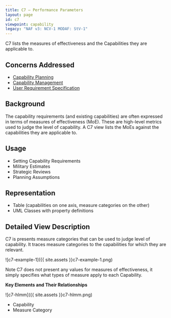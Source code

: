 ```yaml
---
title: C7 – Performance Parameters
layout: page
id: c7
viewpoint: capability
legacy: "NAF v3: NCV-1 MODAF: StV-1"
---
```



C7 lists the measures of effectiveness and the Capabilities they are
applicable to.

## Concerns Addressed

-   [Capability Planning](/glossary/capability-planning/)
-   [Capability Management](/glossary/capability-management/)
-   [User Requirement
    Specification](/glossary/user-requirement-specification/)

## Background

The capability requirements (and existing capabilities) are often
expressed in terms of measures of effectiveness (MoE). These are
high-level metrics used to judge the level of capability. A C7 view
lists the MoEs against the capabilities they are applicable to.

## Usage

-   Setting Capability Requirements
-   Military Estimates
-   Strategic Reviews
-   Planning Assumptions

## Representation

-   Table (capabilities on one axis, measure categories on the other)
-   UML Classes with property definitions

## Detailed View Description

C7 is presents measure categories that can be used to judge level of
capability. It traces measure categories to the capabilities for which
they are relevant.

![c7-example-1]({{ site.assets }}c7-example-1.png)

Note C7 does not present any values for measures of effectiveness, it
simply specifies what types of measure apply to each Capability.

**Key Elements and Their Relationships**

![c7-hlmm]({{ site.assets }}c7-hlmm.png)

-   Capability
-   Measure Category
